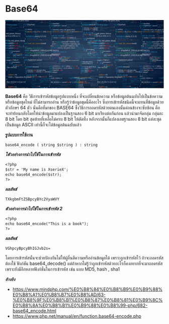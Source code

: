 Base64
===================

![](../images/base64.png)

 **Base64** คือ วิธีการเข้ารหัสข้อมูลรูปแบบหนึ่ง ที่จะเปลี่ยนข้อความ หรือข้อมูลต้นฉบับไปเป็นข้อความ หรือข้อมูลชุดใหม่
 ที่ไม่สามารถอ่าน หรือรู้ว่าข้อมูลชุดนี้คืออะไร ซึ่งการเข้ารหัสชนิดนี้จะแทนที่ข้อมูลด้วยตัวอักษร 64 ตัว นั่นคือที่มาของ BASE64
 ซึ่่งวิธีการถอดรหัสด้วยตนเองนั้นค่อนข้างจะซับซ้อน คือ  จะทําย้อนกลับโดยให้นําข้อมูลมาแปลงเป็นฐานสอง 6 bit มาเรียงต่อกันก่อน 
 แล้วนํามาจัดกลุ่ม กลุ่มละ 8 bit โดย bit สุดท้ายที่เหลือไม่ครบ 8 bit ให้ตัดทิ้ง หลังจากนั้นก็แปลงเลขฐานสอง 8 bit
 แต่ละชุดเป็นข้อมูล ASCII เท่านี้ก็จะได้ข้อมูลต้นฉบับแล้ว

 **รูปแบบการใช้งาน**

    base64_encode ( string $string ) : string

***โตัวอย่างการนำไปใช้ในการเข้ารหัส*** 

    <?php
    $str = 'My name is XserieX';
    echo base64_encode($str);
    ?>

***ผลลัพธ์***

    TXkgbmFtZSBpcyBYc2VyaWVY

***ตัวอย่างการนำไปใช้ในการเข้ารหัส 2***

    <?php
    echo base64_encode("This is a book");
    ?>

***ผลลัพธ์***

    VGhpcyBpcyBhIGJvb2s=

โดยการเข้ารหัสนั้นจะช่วยป้องกันไม่ให้ผู้อื่นตีความหรืออ่านข้อมูลได้ เพราะถูกเข้ารหัสไว้ ถ้าจะถอดรหัสต้องใช้ ฟังก์ชัน base64_decode()
แต่ถ้าหากไม่รู้ว่าถูกเข้ารหัสด้วยอะไรก็คงอยากที่จะมาถอดรหัส เพราะยังมีอีกหลายฟังก์ชั่นในการเข้ารหัส เช่น แบบ MD5, hash , sha1

***อ้างอิง***
- <https://www.mindphp.com/%E0%B8%84%E0%B8%B9%E0%B9%88%E0%B8%A1%E0%B8%B7%E0%B8%AD/63-%E0%B8%9F%E0%B8%B1%E0%B8%87%E0%B8%81%E0%B9%8C%E0%B8%8A%E0%B8%B1%E0%B9%88%E0%B8%99-php/682-base64_encode.html>
- <https://www.php.net/manual/en/function.base64-encode.php>